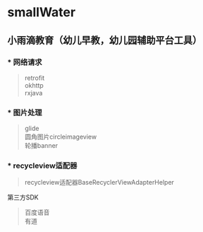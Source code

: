 # smallWater

## 小雨滴教育（幼儿早教，幼儿园辅助平台工具）

### * 网络请求<Br>
>retrofit<Br>
       okhttp<Br>
      rxjava<Br>
    
### * 图片处理<Br>
 > glide<Br>
   圆角图片circleimageview<Br>
   轮播banner<Br>
    
### * recycleview适配器<Br>
  >  recycleview适配器BaseRecyclerViewAdapterHelper<Br>
    
第三方SDK<Br>
  >  百度语音<Br>
    有道<Br>
    
